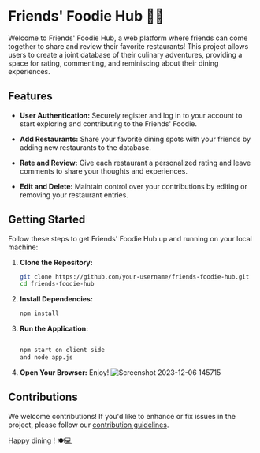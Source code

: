 # Friends' Foodie Hub 🍔👫

Welcome to Friends' Foodie Hub, a web platform where friends can come together to share and review their favorite restaurants! This project allows users to create a joint database of their culinary adventures, providing a space for rating, commenting, and reminiscing about their dining experiences.

## Features

- **User Authentication:** Securely register and log in to your account to start exploring and contributing to the Friends' Foodie.

- **Add Restaurants:** Share your favorite dining spots with your friends by adding new restaurants to the database.

- **Rate and Review:** Give each restaurant a personalized rating and leave comments to share your thoughts and experiences.

- **Edit and Delete:** Maintain control over your contributions by editing or removing your restaurant entries.

## Getting Started

Follow these steps to get Friends' Foodie Hub up and running on your local machine:

1. **Clone the Repository:**
    ```bash
    git clone https://github.com/your-username/friends-foodie-hub.git
    cd friends-foodie-hub
    ```

2. **Install Dependencies:**
    ```bash
    npm install
    ```

3.  **Run the Application:**
    ```bash
    
    npm start on client side
    and node app.js
    ```

4. **Open Your Browser:**
    Enjoy!
   ![Screenshot 2023-12-06 145715](https://github.com/pwc88430/Foodie/assets/119768381/e362e18c-be6d-4171-a4a0-681e7b37b478)

## Contributions
We welcome contributions! If you'd like to enhance or fix issues in the project, please follow our [contribution guidelines](CONTRIBUTING.md).





Happy dining ! 🍽️💻
